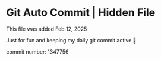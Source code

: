 # Git Auto Commit | Hidden File

This file was added Feb 12, 2025

Just for fun and keeping my daily git commit active 🤪

commit number: 1347756

